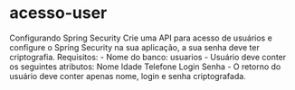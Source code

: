 # acesso-user
Configurando Spring Security Crie uma API para acesso de usuários e configure o Spring Security na sua aplicação, a sua senha deve ter criptografia.  Requisitos:  - Nome do banco: usuarios - Usuário deve conter os seguintes atributos:  Nome Idade Telefone Login Senha - O retorno do usuário deve conter apenas nome, login e senha criptografada.   
